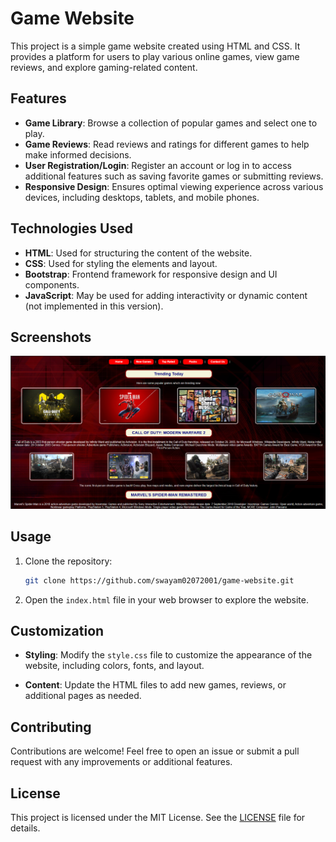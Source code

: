 # Game Website

This project is a simple game website created using HTML and CSS. It provides a platform for users to play various online games, view game reviews, and explore gaming-related content.

## Features

- **Game Library**: Browse a collection of popular games and select one to play.
- **Game Reviews**: Read reviews and ratings for different games to help make informed decisions.
- **User Registration/Login**: Register an account or log in to access additional features such as saving favorite games or submitting reviews.
- **Responsive Design**: Ensures optimal viewing experience across various devices, including desktops, tablets, and mobile phones.

## Technologies Used

- **HTML**: Used for structuring the content of the website.
- **CSS**: Used for styling the elements and layout.
- **Bootstrap**: Frontend framework for responsive design and UI components.
- **JavaScript**: May be used for adding interactivity or dynamic content (not implemented in this version).

## Screenshots

![Game Website](game_website.png)

## Usage

1. Clone the repository:

    ```bash
    git clone https://github.com/swayam02072001/game-website.git
    ```

2. Open the `index.html` file in your web browser to explore the website.

## Customization

- **Styling**: Modify the `style.css` file to customize the appearance of the website, including colors, fonts, and layout.
  
- **Content**: Update the HTML files to add new games, reviews, or additional pages as needed.

## Contributing

Contributions are welcome! Feel free to open an issue or submit a pull request with any improvements or additional features.

## License

This project is licensed under the MIT License. See the [LICENSE](LICENSE) file for details.
